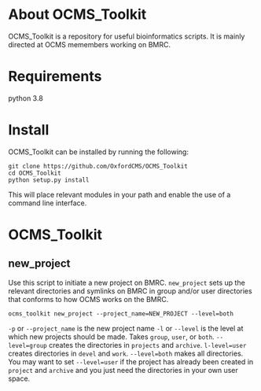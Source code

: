 # About OCMS_Toolkit
OCMS_Toolkit is a repository for useful bioinformatics scripts. It is mainly directed at OCMS memembers working on BMRC.

# Requirements
python 3.8

# Install
OCMS_Toolkit can be installed by running the following:
```
git clone https://github.com/OxfordCMS/OCMS_Toolkit
cd OCMS_Toolkit
python setup.py install
```
This will place relevant modules in your path and enable the use of a command line interface.

# OCMS_Toolkit
## new_project
Use this script to initiate a new project on BMRC. `new_project` sets up the relevant directories and symlinks on BMRC in group and/or user directories that conforms to how OCMS works on the BMRC.

```
ocms_toolkit new_project --project_name=NEW_PROJECT --level=both
```

`-p` or `--project_name` is the new project name
`-l` or `--level` is the level at which new projects should be made. Takes `group`, `user`, or `both`. `--level=group` creates the directories in `projects` and `archive`. `l-level=user` creates directories in `devel` and `work`. `--level=both` makes all directories. You may want to set `--level=user` if the project has already been created in `project` and `archive` and you just need the directories in your own user space.